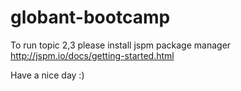 # globant-bootcamp


To run topic 2,3 please install jspm package manager
  http://jspm.io/docs/getting-started.html
  
Have a nice day :)
